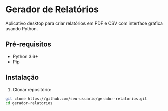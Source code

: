 # Gerador de Relatórios

Aplicativo desktop para criar relatórios em PDF e CSV com interface gráfica usando Python.

## Pré-requisitos
- Python 3.6+
- Pip

## Instalação

1. Clonar repositório:
```bash
git clone https://github.com/seu-usuario/gerador-relatorios.git
cd gerador-relatorios
